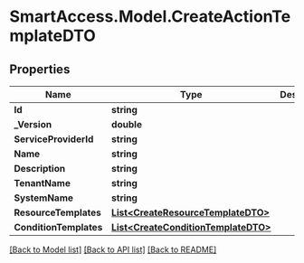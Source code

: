 # SmartAccess.Model.CreateActionTemplateDTO

## Properties

Name | Type | Description | Notes
------------ | ------------- | ------------- | -------------
**Id** | **string** |  | [optional] 
**_Version** | **double** |  | [optional] 
**ServiceProviderId** | **string** |  | 
**Name** | **string** |  | 
**Description** | **string** |  | 
**TenantName** | **string** |  | 
**SystemName** | **string** |  | 
**ResourceTemplates** | [**List&lt;CreateResourceTemplateDTO&gt;**](CreateResourceTemplateDTO.md) |  | 
**ConditionTemplates** | [**List&lt;CreateConditionTemplateDTO&gt;**](CreateConditionTemplateDTO.md) |  | 

[[Back to Model list]](../README.md#documentation-for-models) [[Back to API list]](../README.md#documentation-for-api-endpoints) [[Back to README]](../README.md)

